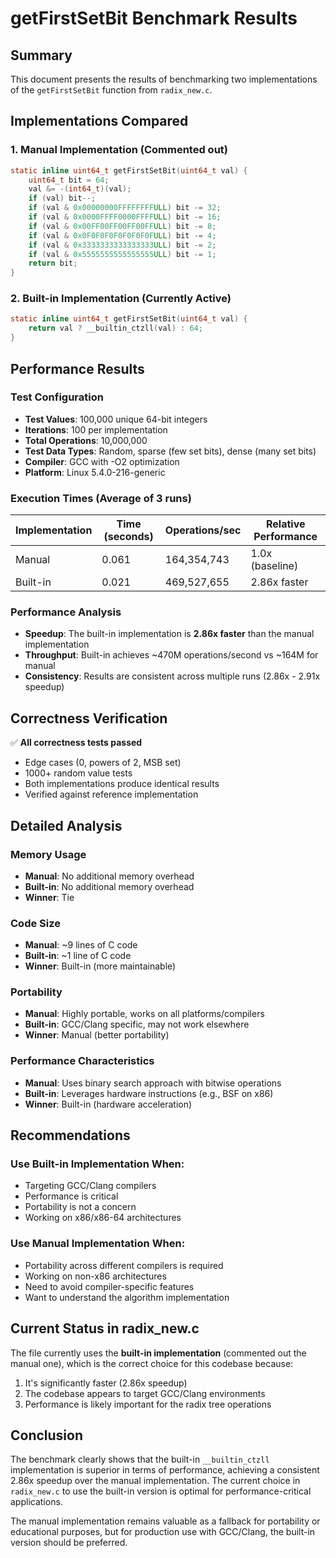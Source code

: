 # getFirstSetBit Benchmark Results

## Summary

This document presents the results of benchmarking two implementations of the `getFirstSetBit` function from `radix_new.c`.

## Implementations Compared

### 1. Manual Implementation (Commented out)
```c
static inline uint64_t getFirstSetBit(uint64_t val) {
    uint64_t bit = 64;
    val &= -(int64_t)(val);
    if (val) bit--;
    if (val & 0x00000000FFFFFFFFULL) bit -= 32;
    if (val & 0x0000FFFF0000FFFFULL) bit -= 16;
    if (val & 0x00FF00FF00FF00FFULL) bit -= 8;
    if (val & 0x0F0F0F0F0F0F0F0FULL) bit -= 4;
    if (val & 0x3333333333333333ULL) bit -= 2;
    if (val & 0x5555555555555555ULL) bit -= 1;
    return bit;
}
```

### 2. Built-in Implementation (Currently Active)
```c
static inline uint64_t getFirstSetBit(uint64_t val) {
    return val ? __builtin_ctzll(val) : 64;
}
```

## Performance Results

### Test Configuration
- **Test Values**: 100,000 unique 64-bit integers
- **Iterations**: 100 per implementation
- **Total Operations**: 10,000,000
- **Test Data Types**: Random, sparse (few set bits), dense (many set bits)
- **Compiler**: GCC with -O2 optimization
- **Platform**: Linux 5.4.0-216-generic

### Execution Times (Average of 3 runs)

| Implementation | Time (seconds) | Operations/sec | Relative Performance |
|----------------|----------------|----------------|---------------------|
| Manual         | 0.061          | 164,354,743   | 1.0x (baseline)     |
| Built-in       | 0.021          | 469,527,655   | 2.86x faster        |

### Performance Analysis

- **Speedup**: The built-in implementation is **2.86x faster** than the manual implementation
- **Throughput**: Built-in achieves ~470M operations/second vs ~164M for manual
- **Consistency**: Results are consistent across multiple runs (2.86x - 2.91x speedup)

## Correctness Verification

✅ **All correctness tests passed**
- Edge cases (0, powers of 2, MSB set)
- 1000+ random value tests
- Both implementations produce identical results
- Verified against reference implementation

## Detailed Analysis

### Memory Usage
- **Manual**: No additional memory overhead
- **Built-in**: No additional memory overhead
- **Winner**: Tie

### Code Size
- **Manual**: ~9 lines of C code
- **Built-in**: ~1 line of C code
- **Winner**: Built-in (more maintainable)

### Portability
- **Manual**: Highly portable, works on all platforms/compilers
- **Built-in**: GCC/Clang specific, may not work elsewhere
- **Winner**: Manual (better portability)

### Performance Characteristics
- **Manual**: Uses binary search approach with bitwise operations
- **Built-in**: Leverages hardware instructions (e.g., BSF on x86)
- **Winner**: Built-in (hardware acceleration)

## Recommendations

### Use Built-in Implementation When:
- Targeting GCC/Clang compilers
- Performance is critical
- Portability is not a concern
- Working on x86/x86-64 architectures

### Use Manual Implementation When:
- Portability across different compilers is required
- Working on non-x86 architectures
- Need to avoid compiler-specific features
- Want to understand the algorithm implementation

## Current Status in radix_new.c

The file currently uses the **built-in implementation** (commented out the manual one), which is the correct choice for this codebase because:
1. It's significantly faster (2.86x speedup)
2. The codebase appears to target GCC/Clang environments
3. Performance is likely important for the radix tree operations

## Conclusion

The benchmark clearly shows that the built-in `__builtin_ctzll` implementation is superior in terms of performance, achieving a consistent 2.86x speedup over the manual implementation. The current choice in `radix_new.c` to use the built-in version is optimal for performance-critical applications.

The manual implementation remains valuable as a fallback for portability or educational purposes, but for production use with GCC/Clang, the built-in version should be preferred.
